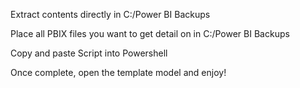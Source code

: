 Extract contents directly in C:/Power BI Backups

Place all PBIX files you want to get detail on in C:/Power BI Backups

Copy and paste Script into Powershell 

Once complete, open the template model and enjoy!

